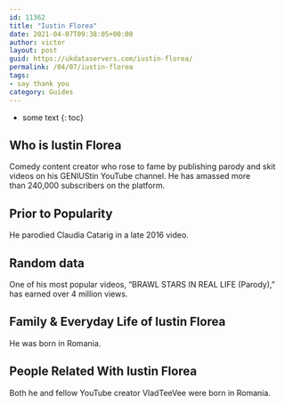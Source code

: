 ```yaml
---
id: 11362
title: "Iustin Florea"
date: 2021-04-07T09:38:05+00:00
author: victor
layout: post
guid: https://ukdataservers.com/iustin-florea/
permalink: /04/07/iustin-florea
tags:
- say thank you
category: Guides
---
```


* some text
{: toc}

## Who is Iustin Florea

Comedy content creator who rose to fame by publishing parody and skit videos on his GENIUStin YouTube channel. He has amassed more than 240,000 subscribers on the platform.

## Prior to Popularity

He parodied Claudia Catarig in a late 2016 video.

## Random data

One of his most popular videos, &#8220;BRAWL STARS IN REAL LIFE (Parody),&#8221; has earned over 4 million views. 

## Family & Everyday Life of Iustin Florea

He was born in Romania.

## People Related With Iustin Florea

Both he and fellow YouTube creator VladTeeVee were born in Romania. 
 